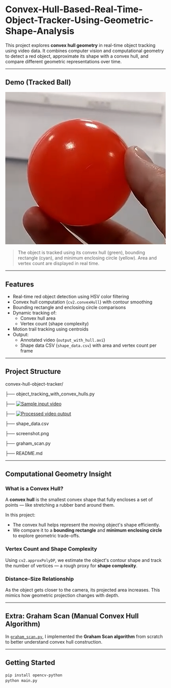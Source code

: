 # Convex-Hull-Based-Real-Time-Object-Tracker-Using-Geometric-Shape-Analysis
This project explores **convex hull geometry** in real-time object tracking using video data. It combines computer vision and computational geometry to detect a red object, approximate its shape with a convex hull, and compare different geometric representations over time.

---

## Demo (Tracked Ball)

![Screenshot](Screenshot.png)  
> The object is tracked using its convex hull (green), bounding rectangle (cyan), and minimum enclosing circle (yellow). Area and vertex count are displayed in real time.

---

## Features

- Real-time red object detection using HSV color filtering
- Convex hull computation (`cv2.convexHull`) with contour smoothing
-  Bounding rectangle and enclosing circle comparisons
- Dynamic tracking of:
  - Convex hull area
  - Vertex count (shape complexity)
- Motion trail tracking using centroids
- Output:
  - Annotated video (`output_with_hull.avi`)
  - Shape data CSV (`shape_data.csv`) with area and vertex count per frame

---

## Project Structure

convex-hull-object-tracker/

├── object_tracking_with_convex_hulls.py

├── [![Sample input video](https://img.youtube.com/vi/fZF6gLqBHQo/1.jpg)](https://youtu.be/fZF6gLqBHQo)

├── [![Processed video output](https://img.youtube.com/vi/e1DXfnYTA8Y/1.jpg)](https://youtu.be/e1DXfnYTA8Y)

├── shape_data.csv

├── screenshot.png

├── graham_scan.py

├── README.md

---

## Computational Geometry Insight

### What is a Convex Hull?
A **convex hull** is the smallest convex shape that fully encloses a set of points — like stretching a rubber band around them.

In this project:
- The convex hull helps represent the moving object's shape efficiently.
- We compare it to a **bounding rectangle** and **minimum enclosing circle** to explore geometric trade-offs.

### Vertex Count and Shape Complexity
Using `cv2.approxPolyDP`, we estimate the object's contour shape and track the number of vertices — a rough proxy for **shape complexity**.

### Distance-Size Relationship
As the object gets closer to the camera, its projected area increases. This mimics how geometric projection changes with depth.

---

## Extra: Graham Scan (Manual Convex Hull Algorithm)

In [`graham_scan.py`](graham_scan.py), I implemented the **Graham Scan algorithm** from scratch to better understand convex hull construction.

---

## Getting Started

```bash
pip install opencv-python
python main.py
